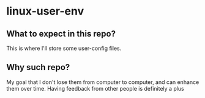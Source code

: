 # linux-user-env

## What to expect in this repo?

This is where I'll store some user-config files.

## Why such repo?
My goal that I don't lose them from computer to computer, and can enhance them over time.
Having feedback from other people is definitely a plus
